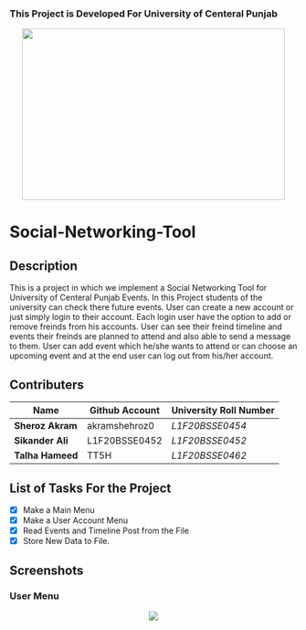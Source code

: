 ### This Project is Developed For University of Centeral Punjab
<p align="center">
  <img width="460" height="300" src="https://portal.ucp.edu.pk/9c8454cc13ef66223bdda8887c9d2c67.svg">
</p>

# Social-Networking-Tool
## Description
This is a project in which we implement a Social Networking Tool for University of Centeral Punjab Events. In this Project students of the university can check there future events. User can create a new account or just simply login to their account. Each login user have the option to add or remove freinds from his accounts. User can see their freind timeline and events their freinds are planned to attend and also able to send a message to them. User can add event which he/she wants to attend or can choose an upcoming event and at the end user can log out from his/her account.

## Contributers
| Name | Github Account | University Roll Number |
|------|--------------|------------------------|
| **Sheroz Akram** | akramshehroz0 | _L1F20BSSE0454_ |
| **Sikander Ali** | L1F20BSSE0452 | _L1F20BSSE0452_ |
| **Talha Hameed** |  TT5H  | _L1F20BSSE0462_ |


## List of Tasks For the Project
- [x] Make a Main Menu
- [x] Make a User Account Menu
- [x] Read Events and Timeline Post from the File
- [x] Store New Data to File.

## Screenshots
<h3>User Menu</h3>
<p align="center">
  <img src="https://github.com/akramshehroz0/Social-Networking-Tool/blob/main/Screenshots/Main%20Menu%20and%20User%20Menu.PNG">
</p>
